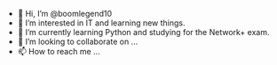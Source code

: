- 👋 Hi, I’m @boomlegend10
- 👀 I’m interested in IT and learning new things.
- 🌱 I’m currently learning Python and studying for the Network+ exam.
- 💞️ I’m looking to collaborate on ...
- 📫 How to reach me ...

<!---
boomlegend10/boomlegend10 is a ✨ special ✨ repository because its `README.md` (this file) appears on your GitHub profile.
You can click the Preview link to take a look at your changes.
--->
